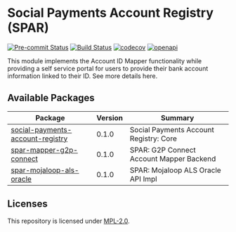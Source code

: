 # Social Payments Account Registry (SPAR)
[![Pre-commit Status](https://github.com/OpenG2P/social-payments-account-registry/actions/workflows/pre-commit.yml/badge.svg?branch=develop)](https://github.com/OpenG2P/social-payments-account-registry/actions/workflows/pre-commit.yml?query=branch%3Adevelop)
[![Build Status](https://github.com/OpenG2P/social-payments-account-registry/actions/workflows/test.yml/badge.svg?branch=develop)](https://github.com/OpenG2P/social-payments-account-registry/actions/workflows/test.yml?query=branch%3Adevelop)
[![codecov](https://codecov.io/gh/OpenG2P/social-payments-account-registry/branch/develop/graph/badge.svg)](https://codecov.io/gh/OpenG2P/social-payments-account-registry)
[![openapi](https://img.shields.io/badge/open--API-swagger-brightgreen)](https://validator.swagger.io/?url=https://raw.githubusercontent.com/OpenG2P/social-payments-account-registry/develop/api-docs/generated/openapi.json)

This module implements the Account ID Mapper functionality while providing a self service portal for users to provide their bank account information linked to their ID. See more details here.

## Available Packages

Package | Version | Summary
----- | ------- | -------
[social-payments-account-registry](social-payments-account-registry/) | 0.1.0 | Social Payments Account Registry: Core
[spar-mapper-g2p-connect](spar-mapper-g2p-connect/) | 0.1.0 | SPAR: G2P Connect Account Mapper Backend
[spar-mojaloop-als-oracle](spar-mojaloop-als-oracle/) | 0.1.0 | SPAR: Mojaloop ALS Oracle API Impl

## Licenses

This repository is licensed under [MPL-2.0](LICENSE).
